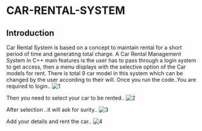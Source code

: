 # CAR-RENTAL-SYSTEM
## Introduction
Car Rental System is based on a concept to maintain rental for a short period of time and generating total charge.
A Car Rental Management System In C++ main features is the user has to pass through a login system to get access, then a menu displays with the selective option of the Car models for rent. There is total 9 car model in this system which can be changed by the user according to their will.
Once you run the code..You are required to login..
![1](https://user-images.githubusercontent.com/83879227/177007290-6daad429-9060-45d2-8584-bd97e1e41cec.jpeg)

Then you need to select your car to be rented..
![2](https://user-images.githubusercontent.com/83879227/177007342-48dd744b-a06f-424f-b32e-a7ecb0610bf5.jpeg)

After selection ..it will ask for surity..
![3](https://user-images.githubusercontent.com/83879227/177007372-58762105-74cc-4a1f-9031-13ca4f7dce34.jpeg)

Add your details and rent the car..
![4](https://user-images.githubusercontent.com/83879227/177007390-47334391-16e7-4164-a4bc-46b74facf7d7.jpeg)
